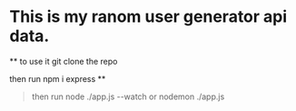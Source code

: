 # This is my ranom user generator api data.

** to use it git clone the repo 

then run npm i express **

> then run node ./app.js --watch or nodemon ./app.js